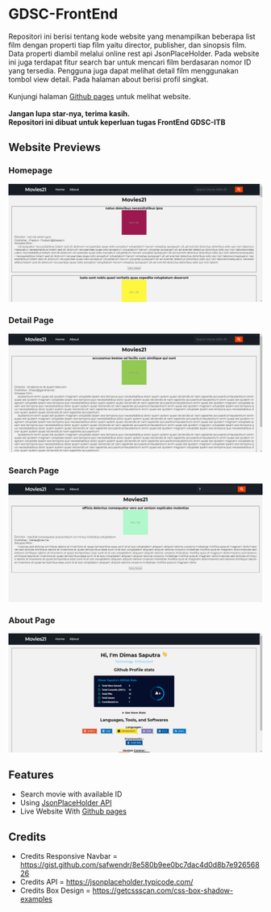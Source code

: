 # GDSC-FrontEnd
Repositori ini berisi tentang kode website yang menampilkan beberapa list film dengan properti tiap film yaitu director, publisher, dan sinopsis film. Data properti diambil melalui online rest api JsonPlaceHolder. Pada website ini juga terdapat fitur search bar untuk mencari film berdasaran nomor ID yang tersedia. Pengguna juga dapat melihat detail film menggunakan tombol view detail. Pada halaman about berisi profil singkat.
\
\
Kunjungi halaman [Github pages](https://dimas-saputra-me.github.io/GDSC-FrontEnd/) untuk melihat website. 
\
\
**Jangan lupa star-nya, terima kasih.**
\
**Repositori ini dibuat untuk keperluan tugas FrontEnd GDSC-ITB**

## Website Previews
### Homepage
![Homepage](website-previews/1.png)
### Detail Page
![Detail Page](website-previews/2.png)
### Search Page
![Search Page](website-previews/3.png)
### About Page
![About Page](website-previews/4.png)

## Features
- Search movie with available ID
- Using [JsonPlaceHolder API](https://jsonplaceholder.typicode.com/)
- Live Website With [Github pages](https://dimas-saputra-me.github.io/GDSC-FrontEnd/)


## Credits
- Credits Responsive Navbar = https://gist.github.com/safwendr/8e580b9ee0bc7dac4d0d8b7e92656826
- Credits API = https://jsonplaceholder.typicode.com/
- Credits Box Design = https://getcssscan.com/css-box-shadow-examples
